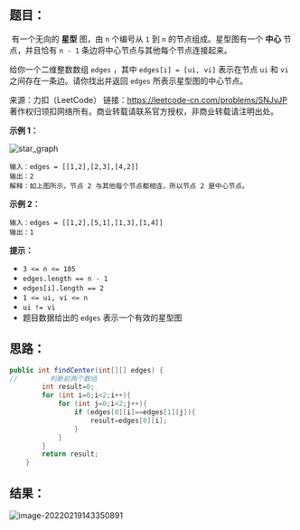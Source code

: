 ## 题目：

​	有一个无向的 **星型** 图，由 `n` 个编号从 `1` 到 `n` 的节点组成。星型图有一个 **中心** 节点，并且恰有 `n - 1` 条边将中心节点与其他每个节点连接起来。

给你一个二维整数数组 `edges` ，其中 `edges[i] = [ui, vi]` 表示在节点 `ui` 和 `vi` 之间存在一条边。请你找出并返回 `edges` 所表示星型图的中心节点。



来源：力扣（LeetCode） 链接：https://leetcode-cn.com/problems/SNJvJP 著作权归领扣网络所有。商业转载请联系官方授权，非商业转载请注明出处。

<!--more-->

**示例 1：**

![star_graph](https://gitee.com/misteryliu/typora/raw/master/image/star_graph.png)

```
输入：edges = [[1,2],[2,3],[4,2]]
输出：2
解释：如上图所示，节点 2 与其他每个节点都相连，所以节点 2 是中心节点。
```

**示例 2：**

```
输入：edges = [[1,2],[5,1],[1,3],[1,4]]
输出：1
```

**提示：**

- `3 <= n <= 105`
- `edges.length == n - 1`
- `edges[i].length == 2`
- `1 <= ui, vi <= n`
- `ui != vi`
- 题目数据给出的 `edges` 表示一个有效的星型图

## 思路：

```java
public int findCenter(int[][] edges) {
//        判断前两个数组
        int result=0;
        for (int i=0;i<2;i++){
            for (int j=0;i<2;j++){
                if (edges[0][i]==edges[1][j]){
                    result=edges[0][i];
                }
            }
        }
        return result;
    }
```

## 结果：

![image-20220219143350891](https://gitee.com/misteryliu/typora/raw/master/image/image-20220219143350891.png)